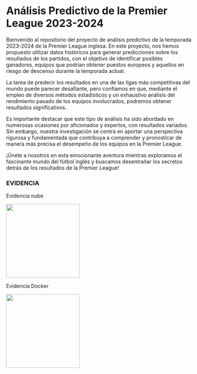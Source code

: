 # Análisis Predictivo de la Premier League 2023-2024
Bienvenido al repositorio del proyecto de análisis predictivo de la temporada 2023-2024 de la Premier League inglesa. En este proyecto, nos hemos propuesto utilizar datos históricos para generar predicciones sobre los resultados de los partidos, con el objetivo de identificar posibles ganadores, equipos que podrían obtener puestos europeos y aquellos en riesgo de descenso durante la temporada actual.

La tarea de predecir los resultados en una de las ligas más competitivas del mundo puede parecer desafiante, pero confiamos en que, mediante el empleo de diversos métodos estadísticos y un exhaustivo análisis del rendimiento pasado de los equipos involucrados, podremos obtener resultados significativos.

Es importante destacar que este tipo de análisis ha sido abordado en numerosas ocasiones por aficionados y expertos, con resultados variados. Sin embargo, nuestra investigación se centra en aportar una perspectiva rigurosa y fundamentada que contribuya a comprender y pronosticar de manera más precisa el desempeño de los equipos en la Premier League.

¡Únete a nosotros en esta emocionante aventura mientras exploramos el fascinante mundo del fútbol inglés y buscamos desentrañar los secretos detrás de los resultados de la Premier League!

### EVIDENCIA 

Evidencia nube

<img src="./imágenes/img.png" width="200" height="200">

</p>

Evidencia Docker

<img src="./imágenes/img_1.png" width="200" height="200">
